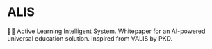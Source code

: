 # ALIS
👨‍🏫 Active Learning Intelligent System. Whitepaper for an AI-powered universal education solution. Inspired from VALIS by PKD.
